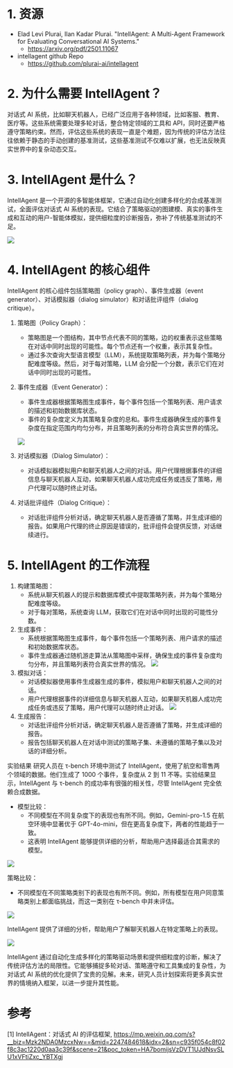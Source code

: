 # 1. 资源

- Elad Levi Plurai, Ilan Kadar Plurai. "IntellAgent: A Multi-Agent Framework for Evaluating Conversational AI Systems."
  - https://arxiv.org/pdf/2501.11067
- intellagent github Repo
  - https://github.com/plurai-ai/intellagent

# 2. 为什么需要 IntellAgent？
对话式 AI 系统，比如聊天机器人，已经广泛应用于各种领域，比如客服、教育、医疗等。这些系统需要处理多轮对话，整合特定领域的工具和 API，同时还要严格遵守策略约束。然而，评估这些系统的表现一直是个难题，因为传统的评估方法往往依赖于静态的手动创建的基准测试，这些基准测试不仅难以扩展，也无法反映真实世界中的复杂动态交互。

# 3. IntellAgent 是什么？
IntellAgent 是一个开源的多智能体框架，它通过自动化创建多样化的合成基准测试，全面评估对话式 AI 系统的表现。它结合了策略驱动的图建模、真实的事件生成和互动的用户-智能体模拟，提供细粒度的诊断报告，弥补了传统基准测试的不足。

![](.01_IntellAgent_images/intellagent架构.png)

# 4. IntellAgent 的核心组件
IntellAgent 的核心组件包括策略图（policy graph）、事件生成器（event generator）、对话模拟器（dialog simulator）和对话批评组件（dialog critique）。

1. 策略图（Policy Graph）：
   - 策略图是一个图结构，其中节点代表不同的策略，边的权重表示这些策略在对话中同时出现的可能性。每个节点还有一个权重，表示其复杂性。
   - 通过多次查询大型语言模型（LLM），系统提取策略列表，并为每个策略分配难度等级。然后，对于每对策略，LLM 会分配一个分数，表示它们在对话中同时出现的可能性。
2. 事件生成器（Event Generator）：
   - 事件生成器根据策略图生成事件，每个事件包括一个策略列表、用户请求的描述和初始数据库状态。
   - 事件的复杂度定义为其策略复杂度的总和。事件生成器确保生成的事件复杂度在指定范围内均匀分布，并且策略列表的分布符合真实世界的情况。

   ![](.01_IntellAgent_images/采样介绍.png)
3. 对话模拟器（Dialog Simulator）：
   - 对话模拟器模拟用户和聊天机器人之间的对话。用户代理根据事件的详细信息与聊天机器人互动，如果聊天机器人成功完成任务或违反了策略，用户代理可以随时终止对话。
4. 对话批评组件（Dialog Critique）：
   - 对话批评组件分析对话，确定聊天机器人是否遵循了策略，并生成详细的报告。如果用户代理的终止原因是错误的，批评组件会提供反馈，对话继续进行。

# 5. IntellAgent 的工作流程
1. 构建策略图：
   - 系统从聊天机器人的提示和数据库模式中提取策略列表，并为每个策略分配难度等级。
   - 对于每对策略，系统查询 LLM，获取它们在对话中同时出现的可能性分数。
2. 生成事件：
   - 系统根据策略图生成事件，每个事件包括一个策略列表、用户请求的描述和初始数据库状态。
   - 事件生成器通过随机游走算法从策略图中采样，确保生成的事件复杂度均匀分布，并且策略列表符合真实世界的情况。
   ![](.01_IntellAgent_images/工作流程.png)
3. 模拟对话：
   - 对话模拟器使用事件生成器生成的事件，模拟用户和聊天机器人之间的对话。
   - 用户代理根据事件的详细信息与聊天机器人互动，如果聊天机器人成功完成任务或违反了策略，用户代理可以随时终止对话。
    ![](.01_IntellAgent_images/模拟对话.png)
4. 生成报告：
   - 对话批评组件分析对话，确定聊天机器人是否遵循了策略，并生成详细的报告。
   - 报告包括聊天机器人在对话中测试的策略子集、未遵循的策略子集以及对话的详细分析。

实验结果
研究人员在 τ-bench 环境中测试了 IntellAgent，使用了航空和零售两个领域的数据。他们生成了 1000 个事件，复杂度从 2 到 11 不等。实验结果显示，IntellAgent 与 τ-bench 的成功率有很强的相关性，尽管 IntellAgent 完全依赖合成数据。

- 模型比较：
  - 不同模型在不同复杂度下的表现也有所不同。例如，Gemini-pro-1.5 在航空环境中显著优于 GPT-4o-mini，但在更高复杂度下，两者的性能趋于一致。
  - 这表明 IntellAgent 能够提供详细的分析，帮助用户选择最适合其需求的模型。

![](.01_IntellAgent_images/表现比较.png)

策略比较：
- 不同模型在不同策略类别下的表现也有所不同。例如，所有模型在用户同意策略类别上都面临挑战，而这一类别在 τ-bench 中并未评估。

![](.01_IntellAgent_images/策略比较.png)

IntellAgent 提供了详细的分析，帮助用户了解聊天机器人在特定策略上的表现。

![](.01_IntellAgent_images/策略标新啊.png)

IntellAgent 通过自动化生成多样化的策略驱动场景和提供细粒度的诊断，解决了传统评估方法的局限性。它能够捕捉多轮对话、策略遵守和工具集成的复杂性，为对话式 AI 系统的优化提供了宝贵的见解。未来，研究人员计划探索将更多真实世界的情境纳入框架，以进一步提升其性能。

# 参考

[1] IntellAgent：对话式 AI 的评估框架, https://mp.weixin.qq.com/s?__biz=Mzk2NDA0MzcxNw==&mid=2247484618&idx=2&sn=c935f054c8f02f8c3ac1220d0aa3c39f&scene=21&poc_token=HA7bomijsVzDVT1UJdNsvSLU1xVFtiZxc_YBTXgj